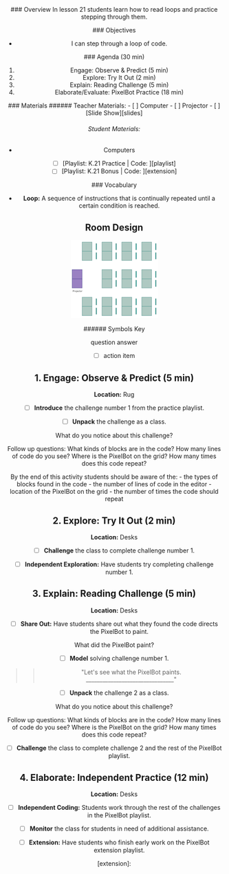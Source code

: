 <header class='header' title='Loops' subtitle='Lesson 21'/>

<notable>
<iconp src='/icons/activity.png'>### Overview</iconp>
In lesson 21 students learn how to read loops and practice stepping through them.

<iconp src='/icons/objectives.png'>### Objectives</iconp>
- I can step through a loop of code.

<iconp src='/icons/agenda.png'>### Agenda (30 min)</iconp>
1. Engage: Observe & Predict (5 min)
1. Explore: Try It Out (2 min)
1. Explain: Reading Challenge (5 min)
1. Elaborate/Evaluate: PixelBot Practice (18 min)
<note>
<iconp src='/icons/materials.png'>### Materials</iconp>
###### Teacher Materials:
- [ ] Computer
- [ ] Projector
- [ ] [Slide Show][slides]

###### Student Materials:
- Computers
- [ ] [Playlist: K.21 Practice | Code: ][playlist]
- [ ] [Playlist: K.21 Bonus | Code: ][extension]

<iconp src='/icons/vocab.png'>### Vocabulary</iconp>
- **Loop:** A sequence of instructions that is continually repeated until a certain condition is reached. 
</note>

<pagebreak/>

## Room Design

![room](/images/layout-rows.png)

<note borderLeft='2px solid green' mt='2em'>
###### Symbols Key

<iconp ml='1.65em' type='question'>question</iconp>
<iconp ml='1.65em' type='answer'>answer</iconp>
- [ ] action item
</note>

<pagebreak/>

## 1. Engage: Observe & Predict (5 min)
**Location:** Rug

- [ ] **Introduce** the challenge number 1 from the practice playlist.

- [ ] **Unpack** the challenge as a class.

<iconp type='question'>What do you notice about this challenge?</iconp>

Follow up questions:
  <iconp type='question'>What kinds of blocks are in the code?</iconp>
  <iconp type='question'>How many lines of code do you see?</iconp>
  <iconp type='question'>Where is the PixelBot on the grid?</iconp>
  <iconp type='question'>How many times does this code repeat?</iconp>

<note type='tip'>
  By the end of this activity students should be aware of the:
  - the types of blocks found in the code
  - the number of lines of code in the editor
  - location of the PixelBot on the grid
  - the number of times the code should repeat</note>

## 2. Explore: Try It Out (2 min)
**Location:** Desks

- [ ] **Challenge** the class to complete challenge number 1.

- [ ] **Independent Exploration:** Have students try completing challenge number 1.

## 3. Explain: Reading Challenge (5 min)
**Location:** Desks

- [ ] **Share Out:** Have students share out what they found the code directs the PixelBot to paint.

<iconp type='question'>What did the PixelBot paint?</iconp>

- [ ] **Model** solving challenge number 1.
>>"Let's see what the PixelBot paints. ________________________________"

- [ ] **Unpack** the challenge 2 as a class.

<iconp type='question'>What do you notice about this challenge?</iconp>

Follow up questions:
  <iconp type='question'>What kinds of blocks are in the code?</iconp>
  <iconp type='question'>How many lines of code do you see?</iconp>
  <iconp type='question'>Where is the PixelBot on the grid?</iconp>
  <iconp type='question'>How many times does this code repeat?</iconp>

- [ ] **Challenge** the class to complete challenge 2 and the rest of the PixelBot playlist.

## 4. Elaborate: Independent Practice (12 min)
**Location:** Desks

- [ ] **Independent Coding:** Students work through the rest of the challenges in the PixelBot playlist.

- [ ] **Monitor** the class for students in need of additional assistance.

- [ ] **Extension:** Have students who finish early work on the PixelBot extension playlist.
</notable>

[slides]:
[playlist]:
[extension]:
